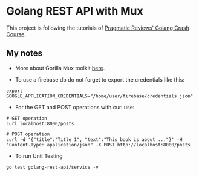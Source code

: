 # Golang REST API with Mux

This project is following the tutorials of [Pragmatic Reviews' Golang Crash Course](https://www.youtube.com/playlist?list=PL3eAkoh7fypqUQUQPn-bXtfiYT_ZSVKmB).

## My notes

- More about Gorilla Mux toolkit [here](https://www.gorillatoolkit.org/).

- To use a firebase db do not forget to export the credentials like this:
```
export GOOGLE_APPLICATION_CREDENTIALS="/home/user/firebase/credentials.json"
```

- For the GET and POST operations with curl use:
```
# GET operation
curl localhost:8000/posts

# POST operation
curl -d '{"title":"Title 1", "text":"This book is about ..."}' -H "Content-Type: application/json" -X POST http://localhost:8000/posts
```
- To run Unit Testing
```
go test golang-rest-api/service -v
```